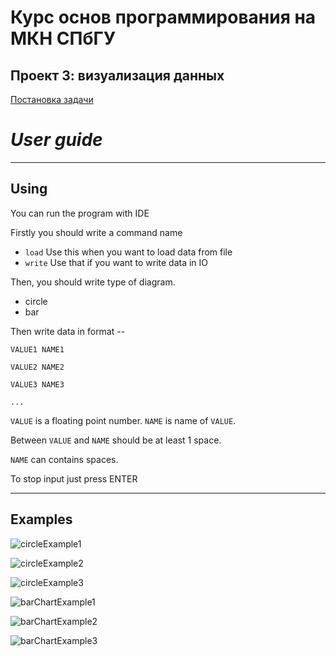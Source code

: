 # Курс основ программирования на МКН СПбГУ
## Проект 3: визуализация данных

[Постановка задачи](./TASK.md)

# *User guide*

---

## Using

You can run the program with IDE

Firstly you should write a command name

+ ```load``` Use this when you want to load data from file
+ ```write``` Use that if you want to write data in IO

Then, you should write type of diagram.

+ circle
+ bar

Then write data in format --

```VALUE1 NAME1```

```VALUE2 NAME2```

```VALUE3 NAME3```

```...```

```VALUE``` is a floating point number. ```NAME``` is name of ```VALUE```.

Between ```VALUE``` and ```NAME``` should be at least 1 space.

```NAME``` can contains spaces.

To stop input just press ENTER

---

## Examples



![circleExample1](examples/circleExamples/circleExample1.png)

![circleExample2](examples/circleExamples/circleExample2.png)

![circleExample3](examples/circleExamples/circleExample3.png)

![barChartExample1](examples/barChartExamples/barChartExample1.png)

![barChartExample2](examples/barChartExamples/barChartExample2.png)

![barChartExample3](examples/barChartExamples/barChartExample3.png)